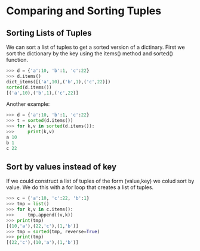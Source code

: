 # Comparing and Sorting Tuples

## Sorting Lists of Tuples

We can sort a list of tuples to get a sorted version of a dictinary. First we sort the dictionary by the key using the items() method and sorted() function.

```python
>>> d = {'a':10, 'b':1, 'c':22}
>>> d.items()
dict_items([('a',10),('b',1),('c',22)])
sorted(d.items())
[('a',10),('b',1),('c',22)]
```

Another example:

```python
>>> d = {'a':10, 'b':1, 'c':22}
>>> t = sorted(d.items())
>>> for k,v in sorted(d.items()):
>>>     print(k,v)
a 10
b 1
c 22
```

## Sort by values instead of key

If we could construct a list of tuples of the form (value,key) we colud sort by value. We do this with a for loop that creates a list of tuples.

```python
>>> c = {'a':10, 'c':22, 'b':1}
>>> tmp = list()
>>> for k,v in c.items():
>>>     tmp.append((v,k))
>>> print(tmp)
[(10,'a'),(22,'c'),(1,'b')]
>>> tmp = sorted(tmp, reverse=True)
>>> print(tmp)
[(22,'c'),(10,'a'),(1,'b')]
```
